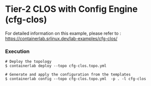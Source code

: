 # Tier-2 CLOS with Config Engine (cfg-clos)
For detailed information on this example, please refer to : https://containerlab.srlinux.dev/lab-examples/cfg-clos/

### Execution
```
# Deploy the topology
$ containerlab deploy --topo cfg-clos.topo.yml

# Generate and apply the configuration from the templates
$ containerlab config --topo cfg-clos.topo.yml  -p . -l cfg-clos 
```